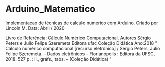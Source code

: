 # Arduino_Matematico
 Implementacao de técnicas de calculo numerico com Arduino.
 Criado por Lincoln M.
 Data: Abril / 2020
 
 Livro de Referência: 
 Cálculo Numérico Computacional. 
 Autores Sérgio Peters e Julio Felipe Szeremeta
 Editora ufsc
 Coleção Didática
 Ano:2018
"
Cálculo numérico computacional [recurso eletrônico] / Sérgio Peters,
Julio Felipe Szeremeta. – Dados eletrônicos – Florianópolis : Editora da
UFSC, 2018.
527 p. : il., gráfs., tabs. – (Coleção Didática)
"	
